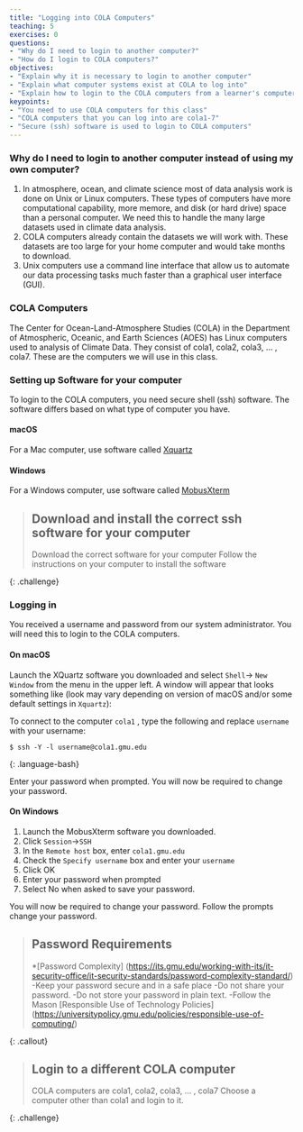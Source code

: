 ```yaml
---
title: "Logging into COLA Computers"
teaching: 5
exercises: 0
questions:
- "Why do I need to login to another computer?"
- "How do I login to COLA computers?"
objectives:
- "Explain why it is necessary to login to another computer"
- "Explain what computer systems exist at COLA to log into"
- "Explain how to login to the COLA computers from a learner's computer"
keypoints:
- "You need to use COLA computers for this class"
- "COLA computers that you can log into are cola1-7"
- "Secure (ssh) software is used to login to COLA computers"
---
```

### Why do I need to login to another computer instead of using my own computer?
1. In atmosphere, ocean, and climate science most of data analysis work is done on Unix or Linux computers. These types of computers have more computational capability, more memore, and disk (or hard drive) space than a personal computer.  We need this to handle the many large datasets used in climate data analysis.  
2. COLA computers already contain the datasets we will work with.  These datasets are too large for your home computer and would take months to download. 
3. Unix computers use a command line interface that allow us to automate our data processing tasks much faster than a graphical user interface (GUI).  

### COLA Computers

The Center for Ocean-Land-Atmosphere Studies (COLA) in the Department of Atmospheric, Oceanic, and Earth Sciences (AOES) has Linux computers used to analysis of Climate Data.  They consist of cola1, cola2, cola3, ... , cola7.  These are the computers we will use in this class.  

### Setting up Software for your computer

To login to the COLA computers, you need secure shell (ssh) software. The software differs based on what type of computer you have. 

#### macOS
For a Mac computer, use software called [Xquartz](https://www.xquartz.org/)
#### Windows
For a Windows computer, use software called [MobusXterm](https://mobaxterm.mobatek.net/)

> ## Download and install the correct ssh software for your computer
>
> Download the correct software for your computer 
> Follow the instructions on your computer to install the software
>
{: .challenge}

### Logging in

You received a username and password from our system administrator.  You will need this to login to the COLA computers.

#### On macOS
Launch the XQuartz software you downloaded and select `Shell`-> `New Window` from the menu in the upper left.
A window will appear that looks something like (look may vary depending on version of macOS and/or some default settings in `Xquartz`):

To connect to the computer `cola1` , type the following and replace `username` with your username:

~~~
$ ssh -Y -l username@cola1.gmu.edu
~~~
{: .language-bash}

Enter your password when prompted.
You will now be required to change your password.  

#### On Windows
1. Launch the MobusXterm software you downloaded.  
2. Click `Session`->`SSH` 
3. In the `Remote host` box, enter `cola1.gmu.edu` 
4. Check the `Specify username` box and enter your `username`
5. Click OK
6. Enter your password when prompted
7. Select No when asked to save your password.  

You will now be required to change your password.  Follow the prompts change your password.

> ## Password Requirements
>
> *[Password Complexity] (https://its.gmu.edu/working-with-its/it-security-office/it-security-standards/password-complexity-standard/)
> -Keep your password secure and in a safe place
> -Do not share your password.
> -Do not store your password in plain text. 
> -Follow the Mason [Responsible Use of Technology Policies] (https://universitypolicy.gmu.edu/policies/responsible-use-of-computing/)
>
{: .callout}

> ## Login to a different COLA computer
>
> COLA computers are cola1, cola2, cola3, ... , cola7
> Choose a computer other than cola1 and login to it.
>
{: .challenge}
